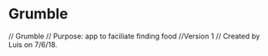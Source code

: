 # Grumble

//  Grumble
// Purpose: app to faciliate finding food
//Version 1
//  Created by Luis on 7/6/18.
